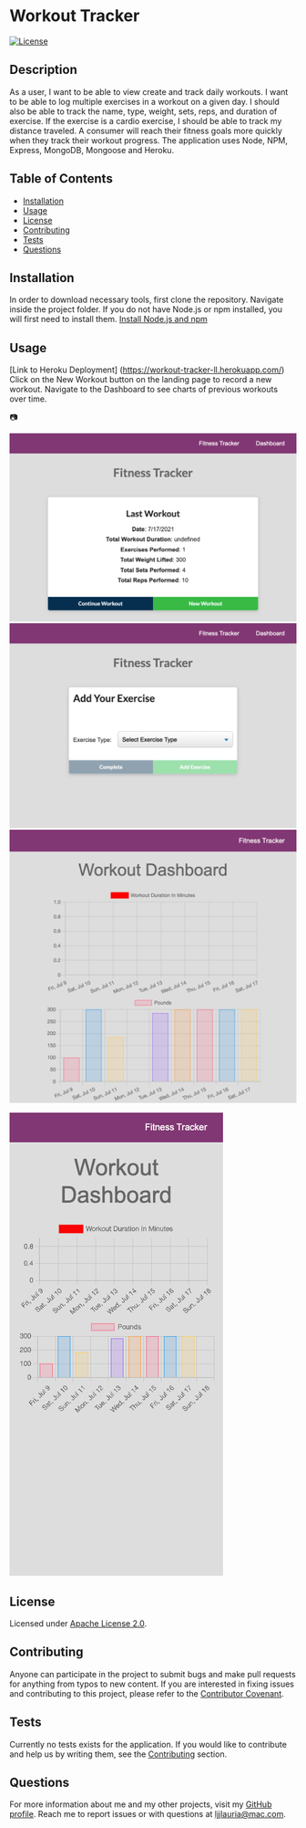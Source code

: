 # Workout Tracker
  [![License](https://img.shields.io/badge/License-Apache%202.0-blue.svg)](https://opensource.org/licenses/Apache-2.0)

  ## Description
  As a user, I want to be able to view create and track daily workouts. I want to be able to log multiple exercises in a workout on a given day. I should also be able to track the name, type, weight, sets, reps, and duration of exercise. If the exercise is a cardio exercise, I should be able to track my distance traveled. A consumer will reach their fitness goals more quickly when they track their workout progress. The application uses Node, NPM, Express, MongoDB, Mongoose and Heroku.

  ## Table of Contents
  * [Installation](#installation)
  * [Usage](#usage)
  * [License](#license)
  * [Contributing](#contributing)
  * [Tests](#tests)
  * [Questions](#questions)
  
  ## Installation
  In order to download necessary tools, first clone the repository. Navigate inside the project folder. If you do not have Node.js or npm installed, you will first need to install them.
  [Install Node.js and npm](https://docs.npmjs.com/downloading-and-installing-node-js-and-npm)

  ## Usage
  [Link to Heroku Deployment] (https://workout-tracker-ll.herokuapp.com/)
  Click on the New Workout button on the landing page to record a new workout. Navigate to the Dashboard to see charts of previous workouts over time.

  :camera: 
  
  ![Desktop](public/assets/images/home.png)
  ![Add Workout](public/assets/images/add-workout.png)
  ![Workout Dashboard](public/assets/images/workout-dashboard.png)

  ![Mobile](public/assets/images/mobile.png)

  ## License
  Licensed under [Apache License 2.0](https://www.apache.org/licenses/LICENSE-2.0.html).

  ## Contributing
  Anyone can participate in the project to submit bugs and make pull requests for anything from typos to new content.
  If you are interested in fixing issues and contributing to this project, please refer to the [Contributor Covenant](https://www.contributor-covenant.org/).

  ## Tests
  Currently no tests exists for the application. 
  If you would like to contribute and help us by writing them, see the [Contributing](#contributing) section.

  ## Questions
  For more information about me and my other projects, visit my [GitHub profile](https://github.com/LindseyJeeJan).
  Reach me to report issues or with questions at [ljjlauria@mac.com](mailto:ljjlauria@mac.com).
